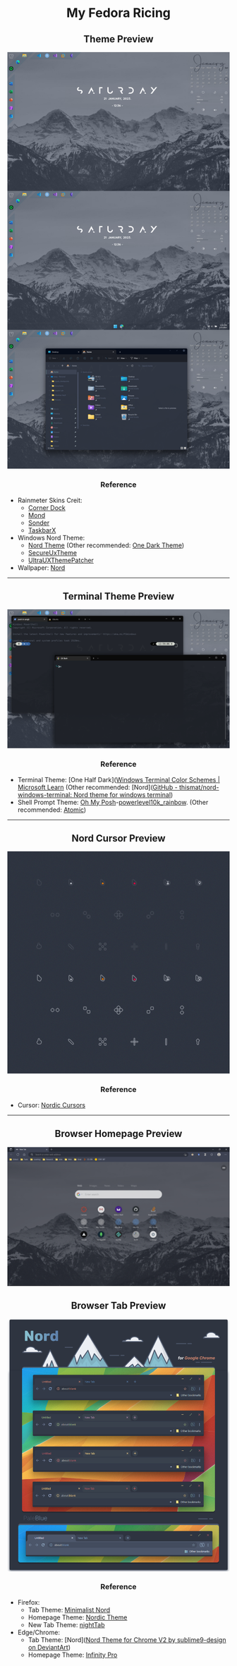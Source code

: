 <h1 align="center">My Fedora Ricing</h1>

<h2 align="center">Theme Preview</h2>

![Ricing](README.assets/Windows_Ricing.png)

<h3 align="center">Reference</h3>

- Rainmeter Skins Creit: 
	- [Corner Dock](https://www.deviantart.com/sinndbad/art/Corner-Dock-839311234)
	- [Mond](https://www.deviantart.com/illu90/art/Minimalist-Desktop-880464406)
	- [Sonder](https://www.deviantart.com/michaelpurses/art/Sonder-Rainmeter-skin-838147223)
	- [TaskbarX](https://github.com/ChrisAnd1998/TaskbarX)
- Windows Nord Theme: 
	- [Nord Theme](https://www.deviantart.com/niivu/art/NORD-for-Windows-11-22H2-928730071) (Other recommended: [One Dark Theme](https://www.deviantart.com/niivu/art/One-Dark-Pro-for-Windows-11-22H2-930312689))
	- [SecureUxTheme](https://github.com/namazso/SecureUxTheme)
	- [UltraUXThemePatcher](https://mhoefs.eu/software_uxtheme.php?ref=syssel&lang=en)
- Wallpaper: [Nord](https://raw.githubusercontent.com/Sang-Buster/Picgo-Github/main/img/Nord/Nord_Mt.jpeg)

---

<h2 align="center">Terminal Theme Preview</h2>

![Nord_Cursor](README.assets/Terminal_preview.png)

<h3 align="center">Reference</h3>

- Terminal Theme: [One Half Dark]([Windows Terminal Color Schemes | Microsoft Learn](https://learn.microsoft.com/en-us/windows/terminal/customize-settings/color-schemes#one-half-dark) (Other recommended: [Nord]([GitHub - thismat/nord-windows-terminal: Nord theme for windows terminal](https://github.com/thismat/nord-windows-terminal))
- Shell Prompt Theme: [Oh My Posh](https://github.com/jandedobbeleer/oh-my-posh)-[powerlevel10k_rainbow](https://ohmyposh.dev/docs/themes#powerlevel10k_rainbow). (Other recommended: [Atomic](https://ohmyposh.dev/docs/themes#atomic))

---

<h2 align="center">Nord Cursor Preview</h2>

![Nord_Cursor](README.assets/Cursor_preview.png)

<h3 align="center">Reference</h3>

- Cursor: [Nordic Cursors](https://www.gnome-look.org/p/1662218/)

---

<h2 align="center">Browser Homepage Preview</h2>

![Nord_Cursor](README.assets/Browser_preview.png)

<h2 align="center">Browser Tab Preview</h2>

![Nord_Cursor](README.assets/Tab_preview.png)

<h3 align="center">Reference</h3>

- Firefox: 
	- Tab Theme: [Minimalist Nord](https://github.com/canbeardig/MinimalistFox)
  	- Homepage Theme: [Nordic Theme](https://github.com/EliverLara/firefox-nordic-theme)
  	- New Tab Theme: [nightTab](https://addons.mozilla.org/en-US/firefox/addon/nighttab/)
- Edge/Chrome: 
	- Tab Theme: [Nord]([Nord Theme for Chrome V2 by sublime9-design on DeviantArt](https://www.deviantart.com/sublime9-design/art/Nord-Theme-for-Chrome-V2-837463227))
	- Homepage Theme: [Infinity Pro](https://github.com/EliverLara/firefox-nordic-theme)
